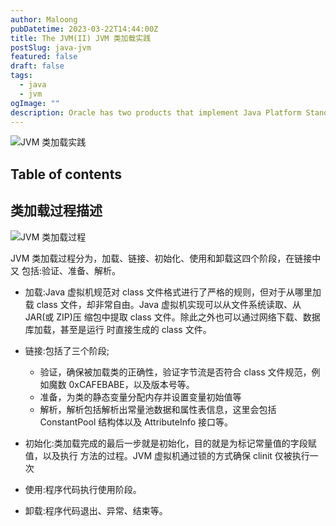 ```yaml
---
author: Maloong
pubDatetime: 2023-03-22T14:44:00Z
title: The JVM(II) JVM 类加载实践
postSlug: java-jvm
featured: false
draft: false
tags:
  - java
  - jvm
ogImage: ""
description: Oracle has two products that implement Java Platform Standard Edition (Java SE) 8: Java SE Development Kit (JDK) 8 and Java SE Runtime Environment (JRE) 8.
---
```


![JVM 类加载实践]()

## Table of contents

## 类加载过程描述

![JVM 类加载过程](https://s2.loli.net/2023/03/22/PwLQHGVMplOX6E7.png)

JVM 类加载过程分为，加载、链接、初始化、使用和卸载这四个阶段，在链接中又 包括:验证、准备、解析。

- 加载:Java 虚拟机规范对 class 文件格式进行了严格的规则，但对于从哪里加载 class 文件，却非常自由。Java 虚拟机实现可以从文件系统读取、从 JAR(或 ZIP)压 缩包中提取 class 文件。除此之外也可以通过网络下载、数据库加载，甚至是运行 时直接生成的 class 文件。

- 链接:包括了三个阶段;

  - 验证，确保被加载类的正确性，验证字节流是否符合 class 文件规范，例如魔数 0xCAFEBABE，以及版本号等。
  - 准备，为类的静态变量分配内存并设置变量初始值等
  - 解析，解析包括解析出常量池数据和属性表信息，这里会包括 ConstantPool 结构体以及 AttributeInfo 接口等。

- 初始化:类加载完成的最后一步就是初始化，目的就是为标记常量值的字段赋值，以及执行 <clinit> 方法的过程。JVM 虚拟机通过锁的方式确保 clinit 仅被执行一次

- 使用:程序代码执行使用阶段。
- 卸载:程序代码退出、异常、结束等。
